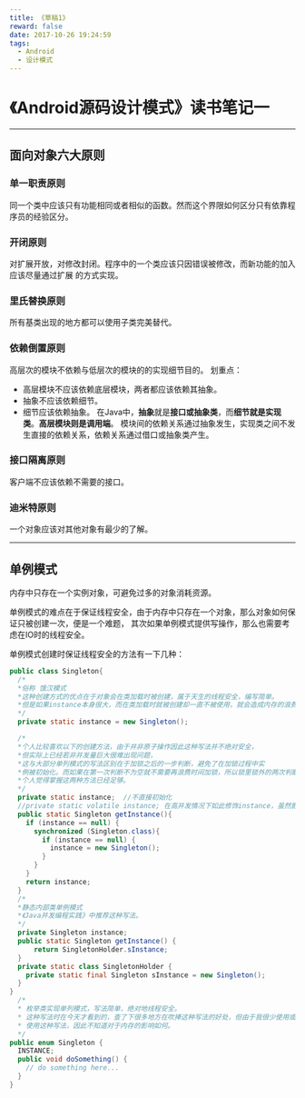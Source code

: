 ```yaml
---
title: 《草稿1》
reward: false
date: 2017-10-26 19:24:59
tags:
  - Android
  - 设计模式
---
```


# 《Android源码设计模式》读书笔记一

---
## 面向对象六大原则

### 单一职责原则

同一个类中应该只有功能相同或者相似的函数。然而这个界限如何区分只有依靠程序员的经验区分。

### 开闭原则

对扩展开放，对修改封闭。程序中的一个类应该只因错误被修改，而新功能的加入应该尽量通过扩展
的方式实现。

### 里氏替换原则

所有基类出现的地方都可以使用子类完美替代。

### 依赖倒置原则

高层次的模块不依赖与低层次的模块的的实现细节目的。
划重点：
  - 高层模块不应该依赖底层模块，两者都应该依赖其抽象。
  - 抽象不应该依赖细节。
  - 细节应该依赖抽象。
在Java中，**抽象**就是**接口或抽象类**，而**细节就是实现类**。**高层模块则是调用端**。
模块间的依赖关系通过抽象发生，实现类之间不发生直接的依赖关系，依赖关系通过借口或抽象类产生。

### 接口隔离原则

客户端不应该依赖不需要的接口。

### 迪米特原则

一个对象应该对其他对象有最少的了解。

---

## 单例模式

内存中只存在一个实例对象，可避免过多的对象消耗资源。

单例模式的难点在于保证线程安全，由于内存中只存在一个对象，那么对象如何保证只被创建一次，便是一个难题，
其次如果单例模式提供写操作，那么也需要考虑在IO时的线程安全。

单例模式创建时保证线程安全的方法有一下几种：

``` java
public class Singleton{
  /*
  *俗称 饿汉模式
  *这种创建方式的优点在于对象会在类加载时被创建，属于天生的线程安全，编写简单。
  *但是如果instance本身很大，而在类加载时就被创建却一直不被使用，就会造成内存的浪费
  */
  private static instance = new Singleton();

  /*
  *个人比较喜欢以下的创建方法，由于并非原子操作因此这种写法并不绝对安全，
  *但实际上已经若非并发量巨大很难出现问题，
  *这与大部分单列模式的写法区别在于加锁之后的一步判断，避免了在加锁过程中实
  *例被初始化。而如果在第一次判断不为空就不需要再浪费时间加锁，所以锁里锁外的两次判断时必不可少的。
  *个人觉得掌握这两种方法已经足够。
  */
  private static instance;  //不直接初始化
  //private static volatile instance; 在高并发情况下如此修饰instance，虽然影响性能，但是安全性方面无懈可击。
  public static Singleton getInstance(){
    if (instance == null) {
      synchronized (Singleton.class){
        if (instance == null) {
          instance = new Singleton();
        }
      }
    }
    return instance;
  }
  /*
  *静态内部类单例模式
  *《Java并发编程实践》中推荐这种写法。
  */
  private Singleton instance;
  public static Singleton getInstance() {
      return SingletonHolder.sInstance;
  }
  private static class SingletonHolder {
    private static final Singleton sInstance = new Singleton();
  }
}
  /*
  * 枚举类实现单列模式，写法简单，绝对地线程安全。
  * 这种写法时在今天才看到的，查了下很多地方在吹捧这种写法的好处，但由于我很少使用或看到别人
  * 使用这种写法，因此不知道对于内存的影响如何。
  */
public enum Singleton {
  INSTANCE;
  public void doSomething() {
    // do something here...
  }
}

```
